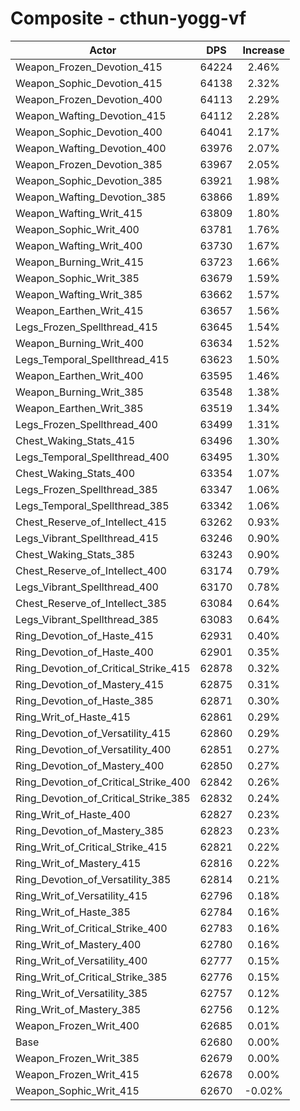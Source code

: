 # Composite - cthun-yogg-vf
| Actor | DPS | Increase |
|---|:---:|:---:|
|Weapon_Frozen_Devotion_415|64224|2.46%|
|Weapon_Sophic_Devotion_415|64138|2.32%|
|Weapon_Frozen_Devotion_400|64113|2.29%|
|Weapon_Wafting_Devotion_415|64112|2.28%|
|Weapon_Sophic_Devotion_400|64041|2.17%|
|Weapon_Wafting_Devotion_400|63976|2.07%|
|Weapon_Frozen_Devotion_385|63967|2.05%|
|Weapon_Sophic_Devotion_385|63921|1.98%|
|Weapon_Wafting_Devotion_385|63866|1.89%|
|Weapon_Wafting_Writ_415|63809|1.80%|
|Weapon_Sophic_Writ_400|63781|1.76%|
|Weapon_Wafting_Writ_400|63730|1.67%|
|Weapon_Burning_Writ_415|63723|1.66%|
|Weapon_Sophic_Writ_385|63679|1.59%|
|Weapon_Wafting_Writ_385|63662|1.57%|
|Weapon_Earthen_Writ_415|63657|1.56%|
|Legs_Frozen_Spellthread_415|63645|1.54%|
|Weapon_Burning_Writ_400|63634|1.52%|
|Legs_Temporal_Spellthread_415|63623|1.50%|
|Weapon_Earthen_Writ_400|63595|1.46%|
|Weapon_Burning_Writ_385|63548|1.38%|
|Weapon_Earthen_Writ_385|63519|1.34%|
|Legs_Frozen_Spellthread_400|63499|1.31%|
|Chest_Waking_Stats_415|63496|1.30%|
|Legs_Temporal_Spellthread_400|63495|1.30%|
|Chest_Waking_Stats_400|63354|1.07%|
|Legs_Frozen_Spellthread_385|63347|1.06%|
|Legs_Temporal_Spellthread_385|63342|1.06%|
|Chest_Reserve_of_Intellect_415|63262|0.93%|
|Legs_Vibrant_Spellthread_415|63246|0.90%|
|Chest_Waking_Stats_385|63243|0.90%|
|Chest_Reserve_of_Intellect_400|63174|0.79%|
|Legs_Vibrant_Spellthread_400|63170|0.78%|
|Chest_Reserve_of_Intellect_385|63084|0.64%|
|Legs_Vibrant_Spellthread_385|63083|0.64%|
|Ring_Devotion_of_Haste_415|62931|0.40%|
|Ring_Devotion_of_Haste_400|62901|0.35%|
|Ring_Devotion_of_Critical_Strike_415|62878|0.32%|
|Ring_Devotion_of_Mastery_415|62875|0.31%|
|Ring_Devotion_of_Haste_385|62871|0.30%|
|Ring_Writ_of_Haste_415|62861|0.29%|
|Ring_Devotion_of_Versatility_415|62860|0.29%|
|Ring_Devotion_of_Versatility_400|62851|0.27%|
|Ring_Devotion_of_Mastery_400|62850|0.27%|
|Ring_Devotion_of_Critical_Strike_400|62842|0.26%|
|Ring_Devotion_of_Critical_Strike_385|62832|0.24%|
|Ring_Writ_of_Haste_400|62827|0.23%|
|Ring_Devotion_of_Mastery_385|62823|0.23%|
|Ring_Writ_of_Critical_Strike_415|62821|0.22%|
|Ring_Writ_of_Mastery_415|62816|0.22%|
|Ring_Devotion_of_Versatility_385|62814|0.21%|
|Ring_Writ_of_Versatility_415|62796|0.18%|
|Ring_Writ_of_Haste_385|62784|0.16%|
|Ring_Writ_of_Critical_Strike_400|62783|0.16%|
|Ring_Writ_of_Mastery_400|62780|0.16%|
|Ring_Writ_of_Versatility_400|62777|0.15%|
|Ring_Writ_of_Critical_Strike_385|62776|0.15%|
|Ring_Writ_of_Versatility_385|62757|0.12%|
|Ring_Writ_of_Mastery_385|62756|0.12%|
|Weapon_Frozen_Writ_400|62685|0.01%|
|Base|62680|0.00%|
|Weapon_Frozen_Writ_385|62679|0.00%|
|Weapon_Frozen_Writ_415|62678|0.00%|
|Weapon_Sophic_Writ_415|62670|-0.02%|
